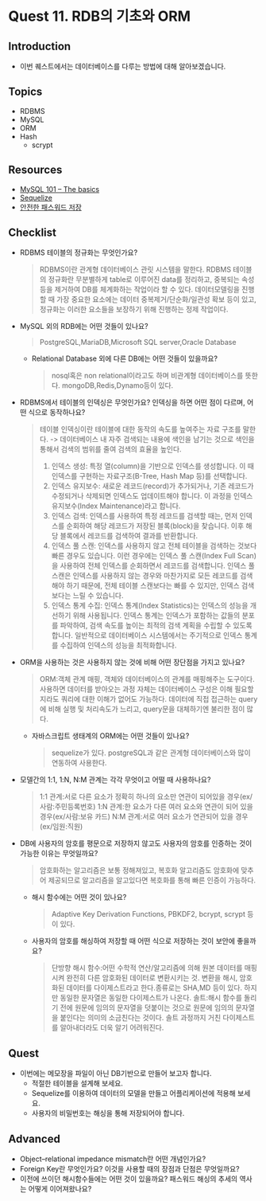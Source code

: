 # Quest 11. RDB의 기초와 ORM

## Introduction

- 이번 퀘스트에서는 데이터베이스를 다루는 방법에 대해 알아보겠습니다.

## Topics

- RDBMS
- MySQL
- ORM
- Hash
  - scrypt

## Resources

- [MySQL 101 – The basics](https://www.globo.tech/learning-center/mysql-101-basics/)
- [Sequelize](https://sequelize.org/)
- [안전한 패스워드 저장](https://d2.naver.com/helloworld/318732)

## Checklist

- RDBMS 테이블의 정규화는 무엇인가요?
  > RDBMS이란 관계형 데이터베이스 관릿 시스템을 말한다.
  > RDBMS 테이블의 정규화란 무분별하게 table로 이루어진 data를 정리하고, 중복되는 속성 등을 제거하여 DB를 체계화하는 작업이라 할 수 있다.
  > 데이터모델링을 진행할 때 가장 중요한 요소에는 데이터 중복제거/단순화/일관성 확보 등이 있고, 정규화는 이러한 요소들을 보장하기 위해 진행하는 정제 작업이다.
- MySQL 외의 RDB에는 어떤 것들이 있나요?
  > PostgreSQL,MariaDB,Microsoft SQL server,Oracle Database
  - Relational Database 외에 다른 DB에는 어떤 것들이 있을까요?
    > nosql혹은 non relational이라고도 하며 비관계형 데이터베이스를 뜻한다. mongoDB,Redis,Dynamo등이 있다.
- RDBMS에서 테이블의 인덱싱은 무엇인가요? 인덱싱을 하면 어떤 점이 다르며, 어떤 식으로 동작하나요?

  > 테이블 인덱싱이란 테이블에 대한 동작의 속도를 높여주는 자료 구조를 말한다. -> 데이터베이스 내 자주 검색되는 내용에 색인을 남기는 것으로 색인을 통해서 검색의 범위를 줄여 검색의 효율을 높인다.
  >
  > 1.  인덱스 생성: 특정 열(column)을 기반으로 인덱스를 생성합니다. 이 때 인덱스를 구현하는 자료구조(B-Tree, Hash Map 등)를 선택합니다.
  > 2.  인덱스 유지보수: 새로운 레코드(record)가 추가되거나, 기존 레코드가 수정되거나 삭제되면 인덱스도 업데이트해야 합니다. 이 과정을 인덱스 유지보수(Index Maintenance)라고 합니다.
  > 3.  인덱스 검색: 인덱스를 사용하여 특정 레코드를 검색할 때는, 먼저 인덱스를 순회하여 해당 레코드가 저장된 블록(block)을 찾습니다. 이후 해당 블록에서 레코드를 검색하여 결과를 반환합니다.
  > 4.  인덱스 풀 스캔: 인덱스를 사용하지 않고 전체 테이블을 검색하는 것보다 빠른 경우도 있습니다. 이런 경우에는 인덱스 풀 스캔(Index Full Scan)을 사용하여 전체 인덱스를 순회하면서 레코드를 검색합니다. 인덱스 풀 스캔은 인덱스를 사용하지 않는 경우와 마찬가지로 모든 레코드를 검색해야 하기 때문에, 전체 테이블 스캔보다는 빠를 수 있지만, 인덱스 검색보다는 느릴 수 있습니다.
  > 5.  인덱스 통계 수집: 인덱스 통계(Index Statistics)는 인덱스의 성능을 개선하기 위해 사용됩니다. 인덱스 통계는 인덱스가 포함하는 값들의 분포를 파악하여, 검색 속도를 높이는 최적의 검색 계획을 수립할 수 있도록 합니다. 일반적으로 데이터베이스 시스템에서는 주기적으로 인덱스 통계를 수집하여 인덱스의 성능을 최적화합니다.

- ORM을 사용하는 것은 사용하지 않는 것에 비해 어떤 장단점을 가지고 있나요?
  > ORM:객체 관계 매핑, 객체와 데이터베이스의 관계를 매핑해주는 도구이다.
  > 사용하면 데이터를 받아오는 과정 자체는 데이터베이스 구성은 이해 필요할지라도 쿼리에 대한 이해가 없어도 가능하다. 데이터에 직접 접근하는 query에 비해 실행 및 처리속도가 느리고, query문을 대체하기엔 불리한 점이 많다.
  - 자바스크립트 생태계의 ORM에는 어떤 것들이 있나요?
    > sequelize가 있다. postgreSQL과 같은 관계형 데이터베이스와 많이 연동하여 사용한다.
- 모델간의 1:1, 1:N, N:M 관계는 각각 무엇이고 어떨 때 사용하나요?
  > 1:1 관계:서로 다른 요소가 정확히 하나의 요소만 연관이 되어있을 경우(ex/사람:주민등록번호)
  > 1:N 관계:한 요소가 다른 여러 요소와 연관이 되어 있을 경우(ex/사람:보유 카드)
  > N:M 관계:서로 여러 요소가 연관되어 있을 경우(ex/임원:직원)
- DB에 사용자의 암호를 평문으로 저장하지 않고도 사용자의 암호를 인증하는 것이 가능한 이유는 무엇일까요?
  > 암호화하는 알고리즘은 보통 정해져있고, 복호화 알고리즘도 암호화에 맞추어 제공되므로 알고리즘을 알고있다면 복호화를 통해 빠른 인증이 가능하다.
  - 해시 함수에는 어떤 것이 있나요?
    > Adaptive Key Derivation Functions, PBKDF2, bcrypt, scrypt 등이 있다.
  - 사용자의 암호를 해싱하여 저장할 때 어떤 식으로 저장하는 것이 보안에 좋을까요?
    > 단방향 해시 함수:어떤 수학적 연산/알고리즘에 의해 원본 데이터를 매핑시켜 완전히 다른 암호화된 데이터로 변환시키는 것. 변환을 해시, 암호화된 데이터를 다이제스트라고 한다.종류로는 SHA,MD 등이 있다. 하지만 동일한 문자열은 동일한 다이제스트가 나온다.
    > 솔트:해시 함수를 돌리기 전에 원문에 임의의 문자열을 덧붙이는 것으로 원문에 임의의 문자열을 붙인다는 의미의 소금친다는 것이다.
    > 솔트 과정까지 거친 다이제스트를 알아내더라도 더욱 알기 어려워진다.

## Quest

- 이번에는 메모장을 파일이 아닌 DB기반으로 만들어 보고자 합니다.
  - 적절한 테이블을 설계해 보세요.
  - Sequelize를 이용하여 데이터의 모델을 만들고 어플리케이션에 적용해 보세요.
  - 사용자의 비밀번호는 해싱을 통해 저장되어야 합니다.

## Advanced

- Object–relational impedance mismatch란 어떤 개념인가요?
- Foreign Key란 무엇인가요? 이것을 사용할 때의 장점과 단점은 무엇일까요?
- 이전에 쓰이던 해시함수들에는 어떤 것이 있을까요? 패스워드 해싱의 추세의 역사는 어떻게 이어져왔나요?
